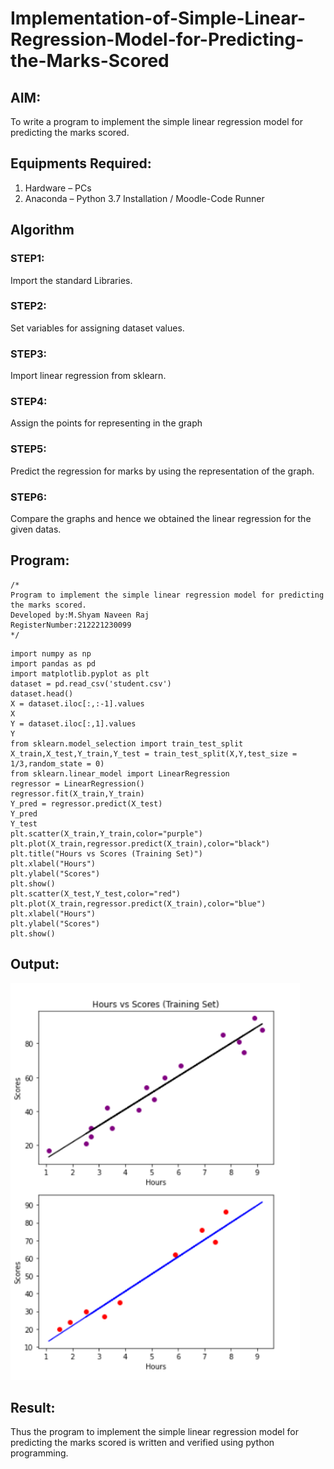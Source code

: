 # Implementation-of-Simple-Linear-Regression-Model-for-Predicting-the-Marks-Scored

## AIM:
To write a program to implement the simple linear regression model for predicting the marks scored.

## Equipments Required:
1. Hardware – PCs
2. Anaconda – Python 3.7 Installation / Moodle-Code Runner

## Algorithm

### STEP1:
Import the standard Libraries.

### STEP2:
Set variables for assigning dataset values.

### STEP3:
Import linear regression from sklearn.

### STEP4:
Assign the points for representing in the graph

### STEP5:
Predict the regression for marks by using the representation of the graph.

### STEP6:
Compare the graphs and hence we obtained the linear regression for the given datas. 

## Program:
```
/*
Program to implement the simple linear regression model for predicting the marks scored.
Developed by:M.Shyam Naveen Raj
RegisterNumber:212221230099  
*/
```
~~~
import numpy as np
import pandas as pd
import matplotlib.pyplot as plt
dataset = pd.read_csv('student.csv')
dataset.head()
X = dataset.iloc[:,:-1].values
X
Y = dataset.iloc[:,1].values
Y
from sklearn.model_selection import train_test_split
X_train,X_test,Y_train,Y_test = train_test_split(X,Y,test_size = 1/3,random_state = 0)
from sklearn.linear_model import LinearRegression
regressor = LinearRegression()
regressor.fit(X_train,Y_train)
Y_pred = regressor.predict(X_test)
Y_pred
Y_test
plt.scatter(X_train,Y_train,color="purple")
plt.plot(X_train,regressor.predict(X_train),color="black")
plt.title("Hours vs Scores (Training Set)")
plt.xlabel("Hours")
plt.ylabel("Scores")
plt.show()
plt.scatter(X_test,Y_test,color="red")
plt.plot(X_train,regressor.predict(X_train),color="blue") 
plt.xlabel("Hours")
plt.ylabel("Scores")
plt.show()
~~~


## Output:
![](cc1.png)



## Result:
Thus the program to implement the simple linear regression model for predicting the marks scored is written and verified using python programming.
